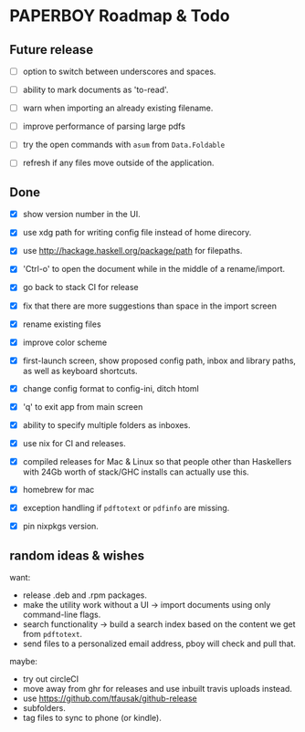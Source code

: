 # PAPERBOY Roadmap & Todo


## Future release

- [ ] option to switch between underscores and spaces.
- [ ] ability to mark documents as 'to-read'.
- [ ] warn when importing an already existing filename.
- [ ] improve performance of parsing large pdfs
- [ ] try the open commands with `asum` from `Data.Foldable`
- [ ] refresh if any files move outside of the application.


## Done

- [x] show version number in the UI.
- [x] use xdg path for writing config file instead of home direcory.
- [x] use http://hackage.haskell.org/package/path for filepaths.
- [x] 'Ctrl-o' to open the document while in the middle of a rename/import.
- [x] go back to stack CI for release
- [x] fix that there are more suggestions than space in the import screen
- [x] rename existing files
- [x] improve color scheme
- [x] first-launch screen, show proposed config path, inbox and library paths, as well as keyboard shortcuts.
- [x] change config format to config-ini, ditch htoml
- [x] 'q' to exit app from main screen
- [x] ability to specify multiple folders as inboxes.

- [x] use nix for CI and releases.
- [x] compiled releases for Mac & Linux so that people other than Haskellers with 24Gb worth of stack/GHC installs can actually use this.
- [x] homebrew for mac
- [x] exception handling if `pdftotext` or `pdfinfo` are missing.
- [x] pin nixpkgs version.


## random ideas & wishes

want:

- release .deb and .rpm packages.
- make the utility work without a UI -> import documents using only command-line flags.
- search functionality -> build a search index based on the content we get from `pdftotext`.
- send files to a personalized email address, pboy will check and pull that.


maybe:

- try out circleCI
- move away from ghr for releases and use inbuilt travis uploads instead.
- use https://github.com/tfausak/github-release
- subfolders.
- tag files to sync to phone (or kindle).
